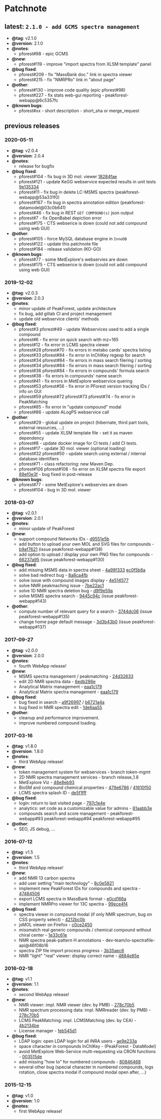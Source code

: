 # Patchnote

<!--
## Template
- **@tag**: xxx
- **@version**: xxx
- **@notes**:
  - describe this release's reasons
- **@new**:
  - pforest#xx - short description - short_sha or merge_request
- **@bugs fixed**:
  - pforest#xx - short description - short_sha or merge_request
- **@other**:
  - pforest#xx - short description - short_sha or merge_request
- **@known bugs**:
  - pforest#xx - short description
-->

## latest: `2.1.0 - add GCMS spectra management`

- **@tag**: v2.1.0
- **@version**: 2.1.0
- **@notes**:
  - pforest#98 - epic GCMS
- **@new**:
  - pforest#119 - improve "import spectra from XLSM template" panel
- **@bug fixed**:
  - pforest#209 - fix "MassBank doc." link in spectra viewer
  - pforest#215 - fix "NMRPRo" link in "about page"
- **@other**:
  - pforest#130 - improve code quality (epic pforest#98)
  - pforest#227 - fix stats web-gui reporting - peakforest-webapp@6c5357fc
- **@known bugs**:
  - pforest#xx - short description - short_sha or merge_request

## previous releases

### 2020-05-11

- **@tag**: v2.0.4
- **@version**: 2.0.4
- **@notes**:
  - release for bugfix
- **@bug fixed**:
  - pforest#104 - fix bug in 3D mol. viewer [18284fae](peakforest-webapp@18284fae8da9e57570fe0d0572f5833ee396fd22)
  - pforest#121 - update KeGG webservice expected results in unit tests [9e135334](externalbanks-api@9e1353340de4384e7465fa98c69c77458cfdd084)
  - pforest#11 - fix bug in delete LC-MSMS spectra (peakforest-webapp@53a331f0)
  - pforest#167 - fix bug in spectra annotation edition (peakforest-datamodel@03c0b641)
  - pforest#46 - fix bug in REST `GET COMPOUND(s)` json output
  - pforest#7 - fix OpenBabel depiction error
  - pforest#175 - CTS webserice is down (could not add compound using web GUI)
- **@other**:
  - pforest#105 - force MySQL database engine in `InnoDB`
  - pforest#122 - update this patchnote file
  - pforest#184 - release validation (KO-GO)
- **@known bugs**:
  - pforest#77 - some MetExplore's webservies are down
  - pforest#175 - CTS webserice is down (could not add compound using web GUI)

### 2019-12-02

- **@tag**: v2.0.3
- **@version**: 2.0.3
- **@notes**:
  - minor update of PeakForest, update architecture
  - fix bug, add gitlab CI and project management
  - update old webservice clients' methods
- **@bug fixed**:
  - pforest#3 pforest#49 - update Webservices used to add a single compound
  - pforest#6 - fix error on quick search with mz=165
  - pforest#12 - fix error in LCMS spectra viewer
  - pforest#28 pforest#70 - fix errors in metabo cards' spectra listing
  - pforest#33 pforest#84 - fix error in InChIKey regexp for search
  - pforest#34 pforest#84 - fix errors in mass search filering / sorting
  - pforest#34 pforest#84 - fix errors in mass search filering / sorting
  - pforest#36 pforest#84 - fix errors in compounds' formula search
  - pforest#38 - fix errors in compounds' name search
  - pforest#41 - fix errors in MetExplore webservice quering
  - pforest#53 pforest#56 - fix error in PForest version tracking IDs / info on GUI
  - pforest#59 pforest#72 pforest#73 pforest#74 - fix error in PeakMatching
  - pforest#85 - fix error in "update compound" modal
  - pforest#86 - update ALogPS webservice call
- **@other**:
  - pforest#29 - global update on project (hibernate, third part tools, external resources, ...)
  - pforest#55 - update XLSM template file - set it as maven dependency
  - pforest#8 - update docker image for CI tests / add CI tests.
  - pforest#17 - update 3D mol. viewer (optional loading)
  - pforest#32 pforest#50 - update search using external / internal database identifiers
  - pforest#71 - class refactoring: new Maven Dep.
  - pforest#106 pforest#108 - fix error on XLSM spectra file export [89ef0e3f](peakforest-instances_configuration@89ef0e3f485dea2f15bb44d0bd2234308b0eb061) - bug fixed in post-release
- **@known bugs**:
  - pforest#77 - some MetExplore's webservies are down
  - pforest#104 - bug in 3D mol. viewer

### 2018-03-07

- **@tag**: v2.0.1
- **@version**: 2.0.1
- **@notes**:
  - minor update of PeakForest
- **@new**:
   - support compound Networks IDs - [d9551e5b](peakforest-webapp@d9551e5b)
   - add button to upload your own MOL and SVG files for compounds - [b9af7621](peakforest-webapp@b9af7621) (issue peakforest-webapp#138)
   - add option to upload / display your own PNG files for compounds - [66237a95](peakforest-webapp@66237a95) (issue peakforest-webapp#130)
- **@bug fixed**:
   - add missing MSMS data in spectra sheet - [4a99f333](peakforest-webapp@4a99f333) [ec0f5b6a](peakforest-webapp@ec0f5b6a) 
   - solve bad redirect bug - [8a8ca4fb](peakforest-webapp@8a8ca4fb)
   - solve issue with compound images display - [4e514577](peakforest-webapp@4e514577)
   - solve NMR peakmaching issue - [7be22ac1](peakforest-webapp@7be22ac1)
   - solve 1D NMR spectra deletion bug - [d9f9e59a](peakforest-webapp@d9f9e59a)
   - solve MSMS spectra search - [9445c94c](peakforest-webapp@9445c94c) (issue peakforest-webapp#143)
- **@other**:
   - compute number of relevant query for a search - [3744dc06](peakforest-webapp@3744dc06) (issue peakforest-webapp#135)
   - change home page default message - [3d3b43b0](peakforest-webapp@3d3b43b0) (issue peakforest-webapp#137)

### 2017-09-27

- **@tag**: v2.0.0
- **@version**: 2.0.0
- **@notes**:
  - fourth WebApp release!
- **@new**:
   - MSMS spectra management / peakmatching - [24d32633](peakforest-webapp@24d32633)
   - edit 2D NMR spectra data - [6edb286e](peakforest-webapp@6edb286e)
   - Analytical Matrix management - [eaa1c179](peakforest-webapp@eaa1c179)
   - Analytical Matrix spectra management - [eaa1c179](peakforest-webapp@eaa1c179)
- **@bug fixed**:
   - bug fixed in search - [a9f26997](peakforest-webapp@a9f26997) / [b6721a4a](peakforest-webapp@b6721a4a)
   - bug fixed in NMR spectra edit - [1de6aa55](peakforest-webapp@1de6aa55)
- **@other**:
   - cleanup and performance improvement.
   - improve numbered compound loading.

### 2017-03-16

- **@tag**: v1.8.0
- **@version**: 1.8.0
- **@notes**:
  - third WebApp release!
- **@new**:
   - token management system for webservices - branch token-mgmt
   - 2D NMR spectra management services - branch release_1.8
   - MetExplore Viz - [48e8eb93](peakforest-webapp@48e8eb93)
   - BioSM and compound chemical properties - [479e6786](peakforest-webapp@479e6786) / [41610f50](peakforest-webapp@41610f50)
   - LCMS spectra splash ID - [de5f1fff](peakforest-webapp@de5f1fff)
- **@bug fixed**:
   - login: return to last visited page - [797c1e4e](peakforest-webapp@797c1e4e)
   - analytics: set code as a customizable value for admins - [81aabb3e](peakforest-webapp@81aabb3e)
   - compounds search and score management - peakforest-webapp#93 peakforest-webapp#94 peakforest-webapp#95
- **@other**:
   - SEO, JS debug, ...

### 2016-07-12

- **@tag**: v1.5
- **@version**: 1.5
- **@notes**:
  - third WebApp release!
- **@new**:
   - add NMR 13 carbon spectra
   - add user setting "main technology" - [8c0e5821](peakforest-webapp@8c0e5821)
   - implement new PeakForest IDs for compounds and spectra - [47484506](peakforest-webapp@47484506)
   - export LCMS spectra in MassBank format - [e0cd166a](peakforest-webapp@e0cd166a)
   - implement NMRPro viewer for 13C spectra - [99ece4f4](peakforest-webapp@99ece4f4)
- **@bug fixed**:
   - spectra viewer in compound modal (if only NMR spectrum, bug on CSS property select) - [4212bc0b](peakforest-webapp@4212bc0b)
   - jsMOL viewer on Firefox - [c0ce2450](peakforest-webapp@c0ce2450)
   - missmatch real generic compounds / chemical compound without chiral center - [1e33c61e](peakforest-webapp@1e33c61e)
   - NMR spectra peak-pattern H annotations - dev-team/io-spectrafile-api@46f08b16
   - spectra ZIP file import process progress - [3b35aec6](peakforest-webapp@3b35aec6)
   - NMR "light" "real" viewer: display correct name - [4884e85e](peakforest-webapp@4884e85e)

### 2016-02-18 

- **@tag**: v1.1
- **@version**: 1.1
- **@notes**:
  - second WebApp release!
- **@new**:
   - NMR viewer: impl. NMR viewer (dev. by PMB) - [278c70b5](peakforest-webapp@278c70b5)
   - NMR spectrum processing data: impl. NMRreader (dev. by PMB) - [278c70b5](peakforest-webapp@278c70b5)
   - LCMS PeakMatching: impl. LCMSMatching (dev. by CEA) - [4b2134be](peakforest-webapp@4b2134be)
   - License manager - [feb545d1](peakforest-webapp@feb545d1)
- **@bug fixed**:
   - LDAP login: open LDAP login for all INRA users - [ae9e233a](peakforest-webapp@ae9e233a)
   - space character in compounds InChIKey - (PeakForest - DataModel)
   - avoid MetExplore Web-Service multi-requesting via CRON functions - [003515de](peakforest-webapp@003515de)
   - add missing "how to" for numbered compounds - [80846468](peakforest-webapp@80846468)
   - several other bug (special character in numbered compounds, logs rotation, close spectra modal if compound modal open after, ...)

### 2015-12-15 

- **@tag**: v1.0
- **@version**: 1.0
- **@notes**:
  - first WebApp release!
